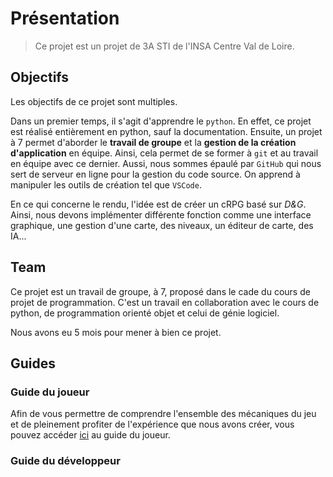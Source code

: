 # Présentation

> Ce projet est un projet de 3A STI de l'INSA Centre Val de Loire.

## Objectifs

Les objectifs de ce projet sont multiples.

Dans un premier temps, il s'agit d'apprendre le `python`. En effet, ce projet est réalisé entièrement en python, sauf la documentation. Ensuite, un projet à 7 permet d'aborder le **travail de groupe** et la **gestion de la création d'application** en équipe. Ainsi, cela permet de se former à `git` et au travail en équipe avec ce dernier. Aussi, nous sommes épaulé par `GitHub` qui nous sert de serveur en ligne pour la gestion du code source. On apprend à manipuler les outils de création tel que `VSCode`.

En ce qui concerne le rendu, l'idée est de créer un cRPG basé sur _D&G_. Ainsi, nous devons implémenter différente fonction comme une interface graphique, une gestion d'une carte, des niveaux, un éditeur de carte, des IA...

## Team

Ce projet est un travail de groupe, à 7, proposé dans le cade du cours de projet de programmation. C'est un travail en collaboration avec le cours de python, de programmation orienté objet et celui de génie logiciel.

Nous avons eu 5 mois pour mener à bien ce projet.

## Guides

### Guide du joueur

Afin de vous permettre de comprendre l'ensemble des mécaniques du jeu et de pleinement profiter de l'expérience que nous avons créer, vous pouvez accéder [ici](/window.html) au guide du joueur.

### Guide du développeur
